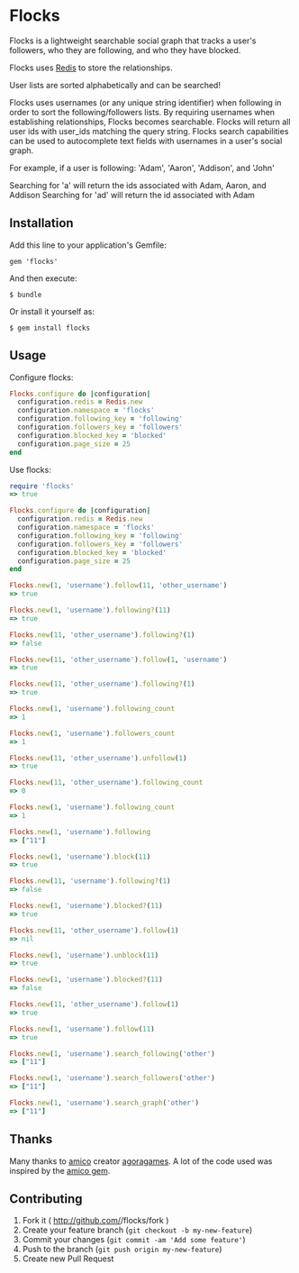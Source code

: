 # Flocks

Flocks is a lightweight searchable social graph that tracks a user's followers, who they are following, and who they have blocked.

Flocks uses [Redis](http://redis.io/documentation) to store the relationships.

User lists are sorted alphabetically and can be searched!

Flocks uses usernames (or any unique string identifier) when following in order to sort the following/followers lists.
By requiring usernames when establishing relationships, Flocks becomes searchable.
Flocks will return all user ids with user_ids matching the query string.
Flocks search capabilities can be used to autocomplete text fields with usernames in a user's social graph.

For example, if a user is following: 'Adam', 'Aaron', 'Addison', and 'John'

Searching for 'a' will return the ids associated with Adam, Aaron, and Addison
Searching for 'ad' will return the id associated with Adam


## Installation

Add this line to your application's Gemfile:

    gem 'flocks'

And then execute:

    $ bundle

Or install it yourself as:

    $ gem install flocks

## Usage

Configure flocks:

```ruby
Flocks.configure do |configuration|
  configuration.redis = Redis.new
  configuration.namespace = 'flocks'
  configuration.following_key = 'following'
  configuration.followers_key = 'followers'
  configuration.blocked_key = 'blocked'
  configuration.page_size = 25
end
```

Use flocks:

```ruby
require 'flocks'
=> true

Flocks.configure do |configuration|
  configuration.redis = Redis.new
  configuration.namespace = 'flocks'
  configuration.following_key = 'following'
  configuration.followers_key = 'followers'
  configuration.blocked_key = 'blocked'
  configuration.page_size = 25
end

Flocks.new(1, 'username').follow(11, 'other_username')
=> true

Flocks.new(1, 'username').following?(11)
=> true

Flocks.new(11, 'other_username').following?(1)
=> false

Flocks.new(11, 'other_username').follow(1, 'username')
=> true

Flocks.new(11, 'other_username').following?(1)
=> true

Flocks.new(1, 'username').following_count
=> 1

Flocks.new(1, 'username').followers_count
=> 1

Flocks.new(11, 'other_username').unfollow(1)
=> true

Flocks.new(11, 'other_username').following_count
=> 0

Flocks.new(1, 'username').following_count
=> 1

Flocks.new(1, 'username').following
=> ["11"]

Flocks.new(1, 'username').block(11)
=> true

Flocks.new(11, 'username').following?(1)
=> false

Flocks.new(1, 'username').blocked?(11)
=> true

Flocks.new(11, 'other_username').follow(1)
=> nil

Flocks.new(1, 'username').unblock(11)
=> true

Flocks.new(1, 'username').blocked?(11)
=> false

Flocks.new(11, 'other_username').follow(1)
=> true

Flocks.new(1, 'username').follow(11)
=> true

Flocks.new(1, 'username').search_following('other')
=> ["11"]

Flocks.new(1, 'username').search_followers('other')
=> ["11"]

Flocks.new(1, 'username').search_graph('other')
=> ["11"]

```

## Thanks

Many thanks to [amico](https://github.com/agoragames/amico) creator [agoragames](https://github.com/agoragames).  A lot of the code used was inspired by the [amico gem](https://github.com/agoragames/amico).

## Contributing

1. Fork it ( http://github.com/<my-github-username>/flocks/fork )
2. Create your feature branch (`git checkout -b my-new-feature`)
3. Commit your changes (`git commit -am 'Add some feature'`)
4. Push to the branch (`git push origin my-new-feature`)
5. Create new Pull Request
